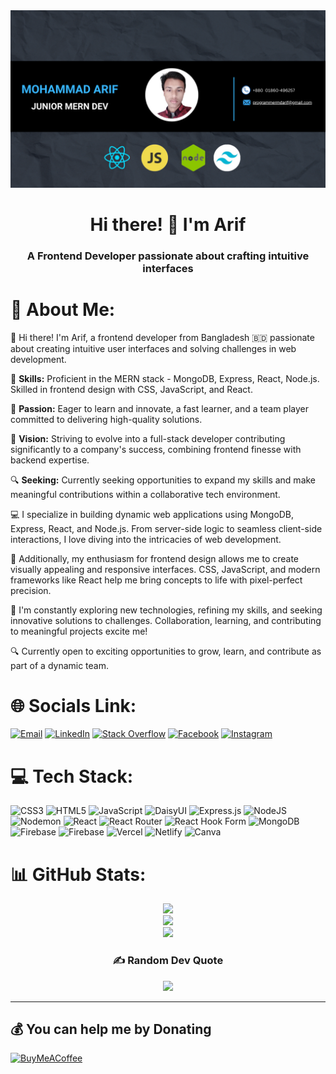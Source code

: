 <img  alt="Banner"  src="githubedit.png">

<h1 align="center">Hi there! 👋 I'm Arif</h1>
<h3 align="center">A Frontend Developer passionate about crafting intuitive interfaces</h3>




# 💫 About Me:

👋 Hi there! I'm Arif, a frontend developer from Bangladesh 🇧🇩 passionate about creating intuitive user interfaces and solving challenges in web development.

🌟 **Skills:** Proficient in the MERN stack - MongoDB, Express, React, Node.js. Skilled in frontend design with CSS, JavaScript, and React.
  
🚀 **Passion:** Eager to learn and innovate, a fast learner, and a team player committed to delivering high-quality solutions.

🚀 **Vision:** Striving to evolve into a full-stack developer contributing significantly to a company's success, combining frontend finesse with backend expertise.

🔍 **Seeking:** Currently seeking opportunities to expand my skills and make meaningful contributions within a collaborative tech environment.

💻 I specialize in building dynamic web applications using MongoDB, Express, React, and Node.js. From server-side logic to seamless client-side interactions, I love diving into the intricacies of web development.

🎨 Additionally, my enthusiasm for frontend design allows me to create visually appealing and responsive interfaces. CSS, JavaScript, and modern frameworks like React help me bring concepts to life with pixel-perfect precision.

🌟 I'm constantly exploring new technologies, refining my skills, and seeking innovative solutions to challenges. Collaboration, learning, and contributing to meaningful projects excite me!

🔍 Currently open to exciting opportunities to grow, learn, and contribute as part of a dynamic team.



# 🌐 Socials Link:

[![Email](https://img.shields.io/badge/Email-programmermdarif%40gmail.com-red?style=for-the-badge&logo=gmail)](mailto:programmermdarif@gmail.com)
[![LinkedIn](https://img.shields.io/badge/LinkedIn-%230077B5.svg?logo=linkedin&logoColor=white)](https://linkedin.com/in/mohammad-arif-504b27210)
[![Stack Overflow](https://img.shields.io/badge/-Stackoverflow-FE7A16?logo=stack-overflow&logoColor=white)](https://stackoverflow.com/users/22719927)
[![Facebook](https://img.shields.io/badge/Facebook-%231877F2.svg?logo=Facebook&logoColor=white)](https://facebook.com/100052356673540)
[![Instagram](https://img.shields.io/badge/Instagram-%23E4405F.svg?logo=Instagram&logoColor=white)](https://instagram.com/arif_kh_12)

# 💻 Tech Stack:
![CSS3](https://img.shields.io/badge/css3-%231572B6.svg?style=for-the-badge&logo=css3&logoColor=white) ![HTML5](https://img.shields.io/badge/html5-%23E34F26.svg?style=for-the-badge&logo=html5&logoColor=white) ![JavaScript](https://img.shields.io/badge/javascript-%23323330.svg?style=for-the-badge&logo=javascript&logoColor=%23F7DF1E) ![DaisyUI](https://img.shields.io/badge/daisyui-5A0EF8?style=for-the-badge&logo=daisyui&logoColor=white) ![Express.js](https://img.shields.io/badge/express.js-%23404d59.svg?style=for-the-badge&logo=express&logoColor=%2361DAFB) ![NodeJS](https://img.shields.io/badge/node.js-6DA55F?style=for-the-badge&logo=node.js&logoColor=white) ![Nodemon](https://img.shields.io/badge/NODEMON-%23323330.svg?style=for-the-badge&logo=nodemon&logoColor=%BBDEAD) ![React](https://img.shields.io/badge/react-%2320232a.svg?style=for-the-badge&logo=react&logoColor=%2361DAFB) ![React Router](https://img.shields.io/badge/React_Router-CA4245?style=for-the-badge&logo=react-router&logoColor=white) ![React Hook Form](https://img.shields.io/badge/React%20Hook%20Form-%23EC5990.svg?style=for-the-badge&logo=reacthookform&logoColor=white) ![MongoDB](https://img.shields.io/badge/MongoDB-%234ea94b.svg?style=for-the-badge&logo=mongodb&logoColor=white) ![Firebase](https://img.shields.io/badge/Firebase-039BE5?style=for-the-badge&logo=Firebase&logoColor=white) ![Firebase](https://img.shields.io/badge/firebase-%23039BE5.svg?style=for-the-badge&logo=firebase) ![Vercel](https://img.shields.io/badge/vercel-%23000000.svg?style=for-the-badge&logo=vercel&logoColor=white) ![Netlify](https://img.shields.io/badge/netlify-%23000000.svg?style=for-the-badge&logo=netlify&logoColor=#00C7B7) ![Canva](https://img.shields.io/badge/Canva-%2300C4CC.svg?style=for-the-badge&logo=Canva&logoColor=white)

 # 📊 GitHub Stats:

<div align="center">
 
  <img src="https://github-readme-stats.vercel.app/api?username=Mohammadarifcoding&theme=react&hide_border=false&include_all_commits=false&count_private=false"><br/>
  <img src="https://github-readme-streak-stats.herokuapp.com/?user=Mohammadarifcoding&theme=react&hide_border=false"><br/>
  <img src="https://github-readme-stats.vercel.app/api/top-langs/?username=Mohammadarifcoding&theme=react&hide_border=false&include_all_commits=false&count_private=false&layout=compact">

  <h3>✍️ Random Dev Quote</h3>
  <img src="https://quotes-github-readme.vercel.app/api?type=horizontal&theme=light">

  <hr>
  
</div>






  ## 💰 You can help me by Donating
  [![BuyMeACoffee](https://img.shields.io/badge/Buy%20Me%20a%20Coffee-ffdd00?style=for-the-badge&logo=buy-me-a-coffee&logoColor=black)](https://buymeacoffee.com/nabirasek4) 

  
<!-- Proudly created with GPRM ( https://gprm.itsvg.in ) -->
